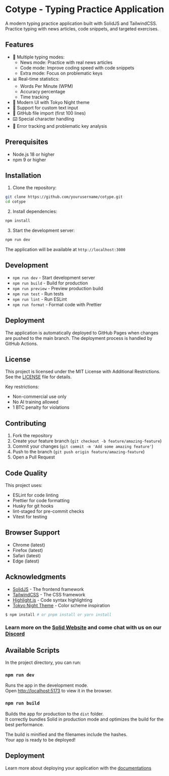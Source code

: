 # Cotype - Typing Practice Application

A modern typing practice application built with SolidJS and TailwindCSS. Practice typing with news articles, code snippets, and targeted exercises.

## Features

- 🎯 Multiple typing modes:
  - News mode: Practice with real news articles
  - Code mode: Improve coding speed with code snippets
  - Extra mode: Focus on problematic keys
- 📊 Real-time statistics:
  - Words Per Minute (WPM)
  - Accuracy percentage
  - Time tracking
- 🎨 Modern UI with Tokyo Night theme
- 📝 Support for custom text input
- 🔗 GitHub file import (first 100 lines)
- ⌨️ Special character handling
- 🎯 Error tracking and problematic key analysis

## Prerequisites

- Node.js 18 or higher
- npm 9 or higher

## Installation

1. Clone the repository:
```bash
git clone https://github.com/yourusername/cotype.git
cd cotype
```

2. Install dependencies:
```bash
npm install
```

3. Start the development server:
```bash
npm run dev
```

The application will be available at `http://localhost:3000`

## Development

- `npm run dev` - Start development server
- `npm run build` - Build for production
- `npm run preview` - Preview production build
- `npm run test` - Run tests
- `npm run lint` - Run ESLint
- `npm run format` - Format code with Prettier

## Deployment

The application is automatically deployed to GitHub Pages when changes are pushed to the main branch. The deployment process is handled by GitHub Actions.

## License

This project is licensed under the MIT License with Additional Restrictions. See the [LICENSE](LICENSE) file for details.

Key restrictions:
- Non-commercial use only
- No AI training allowed
- 1 BTC penalty for violations

## Contributing

1. Fork the repository
2. Create your feature branch (`git checkout -b feature/amazing-feature`)
3. Commit your changes (`git commit -m 'Add some amazing feature'`)
4. Push to the branch (`git push origin feature/amazing-feature`)
5. Open a Pull Request

## Code Quality

This project uses:
- ESLint for code linting
- Prettier for code formatting
- Husky for git hooks
- lint-staged for pre-commit checks
- Vitest for testing

## Browser Support

- Chrome (latest)
- Firefox (latest)
- Safari (latest)
- Edge (latest)

## Acknowledgments

- [SolidJS](https://www.solidjs.com/) - The frontend framework
- [TailwindCSS](https://tailwindcss.com/) - The CSS framework
- [Highlight.js](https://highlightjs.org/) - Code syntax highlighting
- [Tokyo Night Theme](https://github.com/enkia/tokyo-night-vscode-theme) - Color scheme inspiration

```bash
$ npm install # or pnpm install or yarn install
```

### Learn more on the [Solid Website](https://solidjs.com) and come chat with us on our [Discord](https://discord.com/invite/solidjs)

## Available Scripts

In the project directory, you can run:

### `npm run dev`

Runs the app in the development mode.<br>
Open [http://localhost:5173](http://localhost:5173) to view it in the browser.

### `npm run build`

Builds the app for production to the `dist` folder.<br>
It correctly bundles Solid in production mode and optimizes the build for the best performance.

The build is minified and the filenames include the hashes.<br>
Your app is ready to be deployed!

## Deployment

Learn more about deploying your application with the [documentations](https://vite.dev/guide/static-deploy.html)
